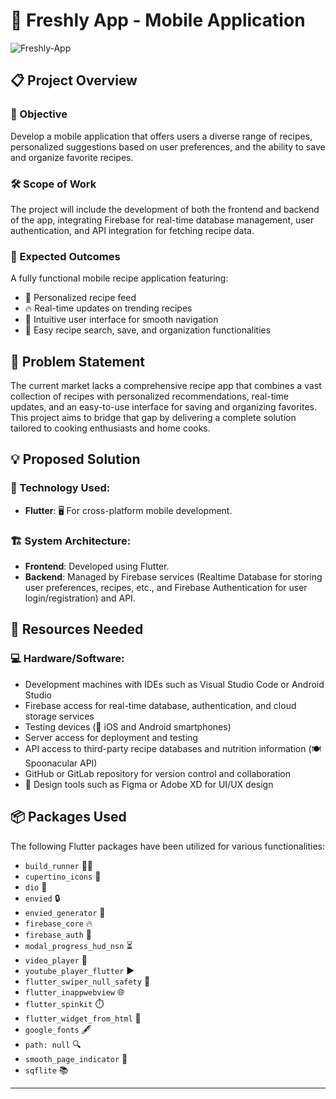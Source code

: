 # 🍳 Freshly App - Mobile Application
![Freshly-App](https://github.com/user-attachments/assets/88ca0069-bb73-41b8-80aa-3f76b4196d05)

## 📋 Project Overview

### 🎯 Objective
Develop a mobile application that offers users a diverse range of recipes, personalized suggestions based on user preferences, and the ability to save and organize favorite recipes.

### 🛠️ Scope of Work
The project will include the development of both the frontend and backend of the app, integrating Firebase for real-time database management, user authentication, and API integration for fetching recipe data.

### 🌟 Expected Outcomes
A fully functional mobile recipe application featuring:
- 🍲 Personalized recipe feed
- 🔥 Real-time updates on trending recipes
- 🧭 Intuitive user interface for smooth navigation
- 📂 Easy recipe search, save, and organization functionalities

## 🧐 Problem Statement
The current market lacks a comprehensive recipe app that combines a vast collection of recipes with personalized recommendations, real-time updates, and an easy-to-use interface for saving and organizing favorites. This project aims to bridge that gap by delivering a complete solution tailored to cooking enthusiasts and home cooks.

## 💡 Proposed Solution

### 🔧 Technology Used:
- **Flutter**: 🖥️ For cross-platform mobile development.

### 🏗️ System Architecture:
- **Frontend**: Developed using Flutter.
- **Backend**: Managed by Firebase services (Realtime Database for storing user preferences, recipes, etc., and Firebase Authentication for user login/registration) and API.

## 🔧 Resources Needed

### 💻 Hardware/Software:
- Development machines with IDEs such as Visual Studio Code or Android Studio
- Firebase access for real-time database, authentication, and cloud storage services
- Testing devices (📱 iOS and Android smartphones)
- Server access for deployment and testing
- API access to third-party recipe databases and nutrition information (🍽️ Spoonacular API)
- GitHub or GitLab repository for version control and collaboration
- 🎨 Design tools such as Figma or Adobe XD for UI/UX design

## 📦 Packages Used
The following Flutter packages have been utilized for various functionalities:

- `build_runner` 🏃‍♂️
- `cupertino_icons` 🍎
- `dio` 🚀
- `envied` 🔒
- `envied_generator` 🔑
- `firebase_core` 🔥
- `firebase_auth` 🔑
- `modal_progress_hud_nsn` ⏳
- `video_player` 🎥
- `youtube_player_flutter` ▶️
- `flutter_swiper_null_safety` 📜
- `flutter_inappwebview` 🌐
- `flutter_spinkit` ⏱️
- `flutter_widget_from_html` 📄
- `google_fonts` 🖋️
- `path: null` 🔍
- `smooth_page_indicator` 🔄
- `sqflite` 📚

---


